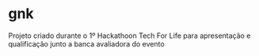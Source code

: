 # gnk

Projeto criado durante o 1º Hackathoon Tech For Life para apresentação e qualificação junto a banca avaliadora do evento 
